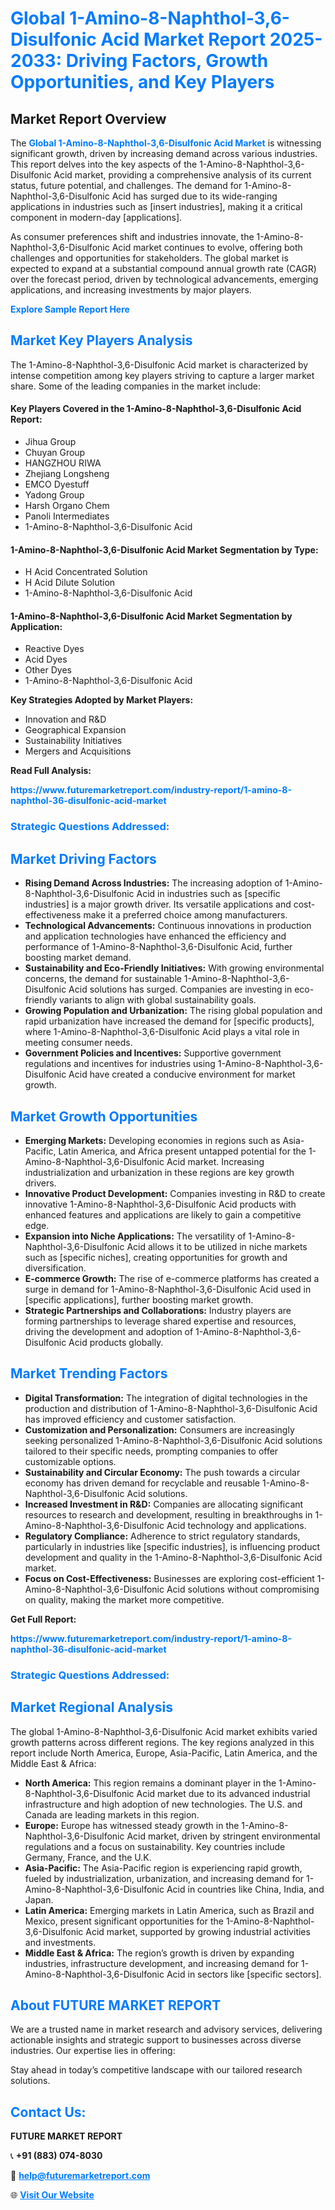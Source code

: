 <h1 style="color: #007BFF;">Global 1-Amino-8-Naphthol-3,6-Disulfonic Acid Market Report 2025-2033: Driving Factors, Growth Opportunities, and Key Players</h1>

<section id="overview">
<h2>Market Report Overview</h2>
<p>The <a href="https://www.futuremarketreport.com/industry-report/1-amino-8-naphthol-36-disulfonic-acid-market" style="color: #007BFF; text-decoration: none;"><strong>Global 1-Amino-8-Naphthol-3,6-Disulfonic Acid Market</strong></a> is witnessing significant growth, driven by increasing demand across various industries. This report delves into the key aspects of the 1-Amino-8-Naphthol-3,6-Disulfonic Acid market, providing a comprehensive analysis of its current status, future potential, and challenges. The demand for 1-Amino-8-Naphthol-3,6-Disulfonic Acid has surged due to its wide-ranging applications in industries such as [insert industries], making it a critical component in modern-day [applications].</p>
<p>As consumer preferences shift and industries innovate, the 1-Amino-8-Naphthol-3,6-Disulfonic Acid market continues to evolve, offering both challenges and opportunities for stakeholders. The global market is expected to expand at a substantial compound annual growth rate (CAGR) over the forecast period, driven by technological advancements, emerging applications, and increasing investments by major players.</p>
</section>

<section id="overview">
<p><a href="https://www.futuremarketreport.com/request-sample/reportId=96979" style="color: #007BFF; text-decoration: none;"><strong>Explore Sample Report Here</strong></a></p>
</section>

<section id="key-players">
<h2 style="color: #007BFF;">Market Key Players Analysis</h2>
<p>The 1-Amino-8-Naphthol-3,6-Disulfonic Acid market is characterized by intense competition among key players striving to capture a larger market share. Some of the leading companies in the market include:</p>
<h4>Key Players Covered in the 1-Amino-8-Naphthol-3,6-Disulfonic Acid Report:</h4>
<ul><li>Jihua Group</li><li>Chuyan Group</li><li>HANGZHOU RIWA</li><li>Zhejiang Longsheng</li><li>EMCO Dyestuff</li><li>Yadong Group</li><li>Harsh Organo Chem</li><li>Panoli Intermediates</li><li>1-Amino-8-Naphthol-3,6-Disulfonic Acid</li></ul>
<h4>1-Amino-8-Naphthol-3,6-Disulfonic Acid Market Segmentation by Type:</h4>
<ul><li>H Acid Concentrated Solution</li><li>H Acid Dilute Solution</li><li>1-Amino-8-Naphthol-3,6-Disulfonic Acid</li></ul>

<h4>1-Amino-8-Naphthol-3,6-Disulfonic Acid Market Segmentation by Application:</h4>
<ul><li>Reactive Dyes</li><li>Acid Dyes</li><li>Other Dyes</li><li>1-Amino-8-Naphthol-3,6-Disulfonic Acid</li></ul>
<p><strong>Key Strategies Adopted by Market Players:</strong></p>
<ul>
<li>Innovation and R&D</li>
<li>Geographical Expansion</li>
<li>Sustainability Initiatives</li>
<li>Mergers and Acquisitions</li>
</ul>
</section>

<section>
<p><strong>Read Full Analysis: </strong></p><a href="https://www.futuremarketreport.com/industry-report/1-amino-8-naphthol-36-disulfonic-acid-market" style="color: #007BFF; text-decoration: none;"><strong>https://www.futuremarketreport.com/industry-report/1-amino-8-naphthol-36-disulfonic-acid-market</strong></a>
<h3 style="color: #007BFF;">Strategic Questions Addressed:</h3>
</section>

<section id="driving-factors">
<h2 style="color: #007BFF;">Market Driving Factors</h2>
<ul>
<li><strong>Rising Demand Across Industries:</strong> The increasing adoption of 1-Amino-8-Naphthol-3,6-Disulfonic Acid in industries such as [specific industries] is a major growth driver. Its versatile applications and cost-effectiveness make it a preferred choice among manufacturers.</li>
<li><strong>Technological Advancements:</strong> Continuous innovations in production and application technologies have enhanced the efficiency and performance of 1-Amino-8-Naphthol-3,6-Disulfonic Acid, further boosting market demand.</li>
<li><strong>Sustainability and Eco-Friendly Initiatives:</strong> With growing environmental concerns, the demand for sustainable 1-Amino-8-Naphthol-3,6-Disulfonic Acid solutions has surged. Companies are investing in eco-friendly variants to align with global sustainability goals.</li>
<li><strong>Growing Population and Urbanization:</strong> The rising global population and rapid urbanization have increased the demand for [specific products], where 1-Amino-8-Naphthol-3,6-Disulfonic Acid plays a vital role in meeting consumer needs.</li>
<li><strong>Government Policies and Incentives:</strong> Supportive government regulations and incentives for industries using 1-Amino-8-Naphthol-3,6-Disulfonic Acid have created a conducive environment for market growth.</li>
</ul>
</section>

<section id="growth-opportunities">
<h2 style="color: #007BFF;">Market Growth Opportunities</h2>
<ul>
<li><strong>Emerging Markets:</strong> Developing economies in regions such as Asia-Pacific, Latin America, and Africa present untapped potential for the 1-Amino-8-Naphthol-3,6-Disulfonic Acid market. Increasing industrialization and urbanization in these regions are key growth drivers.</li>
<li><strong>Innovative Product Development:</strong> Companies investing in R&D to create innovative 1-Amino-8-Naphthol-3,6-Disulfonic Acid products with enhanced features and applications are likely to gain a competitive edge.</li>
<li><strong>Expansion into Niche Applications:</strong> The versatility of 1-Amino-8-Naphthol-3,6-Disulfonic Acid allows it to be utilized in niche markets such as [specific niches], creating opportunities for growth and diversification.</li>
<li><strong>E-commerce Growth:</strong> The rise of e-commerce platforms has created a surge in demand for 1-Amino-8-Naphthol-3,6-Disulfonic Acid used in [specific applications], further boosting market growth.</li>
<li><strong>Strategic Partnerships and Collaborations:</strong> Industry players are forming partnerships to leverage shared expertise and resources, driving the development and adoption of 1-Amino-8-Naphthol-3,6-Disulfonic Acid products globally.</li>
</ul>
</section>

<section id="trending-factors">
<h2 style="color: #007BFF;">Market Trending Factors</h2>
<ul>
<li><strong>Digital Transformation:</strong> The integration of digital technologies in the production and distribution of 1-Amino-8-Naphthol-3,6-Disulfonic Acid has improved efficiency and customer satisfaction.</li>
<li><strong>Customization and Personalization:</strong> Consumers are increasingly seeking personalized 1-Amino-8-Naphthol-3,6-Disulfonic Acid solutions tailored to their specific needs, prompting companies to offer customizable options.</li>
<li><strong>Sustainability and Circular Economy:</strong> The push towards a circular economy has driven demand for recyclable and reusable 1-Amino-8-Naphthol-3,6-Disulfonic Acid solutions.</li>
<li><strong>Increased Investment in R&D:</strong> Companies are allocating significant resources to research and development, resulting in breakthroughs in 1-Amino-8-Naphthol-3,6-Disulfonic Acid technology and applications.</li>
<li><strong>Regulatory Compliance:</strong> Adherence to strict regulatory standards, particularly in industries like [specific industries], is influencing product development and quality in the 1-Amino-8-Naphthol-3,6-Disulfonic Acid market.</li>
<li><strong>Focus on Cost-Effectiveness:</strong> Businesses are exploring cost-efficient 1-Amino-8-Naphthol-3,6-Disulfonic Acid solutions without compromising on quality, making the market more competitive.</li>
</ul>
</section>

<section>
<p><strong>Get Full Report: </strong></p><a href="https://www.futuremarketreport.com/industry-report/1-amino-8-naphthol-36-disulfonic-acid-market" style="color: #007BFF; text-decoration: none;"><strong>https://www.futuremarketreport.com/industry-report/1-amino-8-naphthol-36-disulfonic-acid-market</strong></a>
<h3 style="color: #007BFF;">Strategic Questions Addressed:</h3>
</section>


<section id="regional-analysis">
<h2 style="color: #007BFF;">Market Regional Analysis</h2>
<p>The global 1-Amino-8-Naphthol-3,6-Disulfonic Acid market exhibits varied growth patterns across different regions. The key regions analyzed in this report include North America, Europe, Asia-Pacific, Latin America, and the Middle East & Africa:</p>
<ul>
<li><strong>North America:</strong> This region remains a dominant player in the 1-Amino-8-Naphthol-3,6-Disulfonic Acid market due to its advanced industrial infrastructure and high adoption of new technologies. The U.S. and Canada are leading markets in this region.</li>
<li><strong>Europe:</strong> Europe has witnessed steady growth in the 1-Amino-8-Naphthol-3,6-Disulfonic Acid market, driven by stringent environmental regulations and a focus on sustainability. Key countries include Germany, France, and the U.K.</li>
<li><strong>Asia-Pacific:</strong> The Asia-Pacific region is experiencing rapid growth, fueled by industrialization, urbanization, and increasing demand for 1-Amino-8-Naphthol-3,6-Disulfonic Acid in countries like China, India, and Japan.</li>
<li><strong>Latin America:</strong> Emerging markets in Latin America, such as Brazil and Mexico, present significant opportunities for the 1-Amino-8-Naphthol-3,6-Disulfonic Acid market, supported by growing industrial activities and investments.</li>
<li><strong>Middle East & Africa:</strong> The region’s growth is driven by expanding industries, infrastructure development, and increasing demand for 1-Amino-8-Naphthol-3,6-Disulfonic Acid in sectors like [specific sectors].</li>
</ul>
</section>

<footer>
<h2 style="color: #007BFF;">About FUTURE MARKET REPORT</h2>
<p>We are a trusted name in market research and advisory services, delivering actionable insights and strategic support to businesses across diverse industries. Our expertise lies in offering:</p>

<p>Stay ahead in today’s competitive landscape with our tailored research solutions.</p>

<h2 style="color: #007BFF;">Contact Us:</h2>
<p><strong>FUTURE MARKET REPORT</strong></p>
<p>📞 <strong>+91 (883) 074-8030</strong></p>
<p>📧 <strong><a href="mailto:help@futuremarketreport.com" style="color: #007BFF;">help@futuremarketreport.com</a></strong></p>
<p>🌐 <strong><a href="https://www.futuremarketreport.com/" style="color: #007BFF;">Visit Our Website</a></strong></p>
</footer>